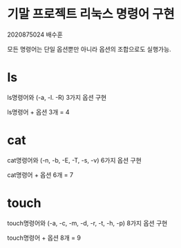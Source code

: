 # 기말 프로젝트 리눅스 명령어 구현

2020875024 배수훈

모든 명령어는 단일 옵션뿐만 아니라 옵션의 조합으로도 실행가능.

# ls
ls명령어와 (-a, -l. -R) 3가지 옵션 구현

ls명령어 + 옵션 3개 = 4



# cat
cat명령어와 (-n, -b, -E, -T, -s, -v) 6가지 옵션 구현 

cat명령어 + 옵션 6개 = 7



# touch
touch명령어와 (-a, -c, -m, -d, -r, -t, -h, -p) 8가지 옵션 구현 

touch명령어 + 옵션 8개 = 9

